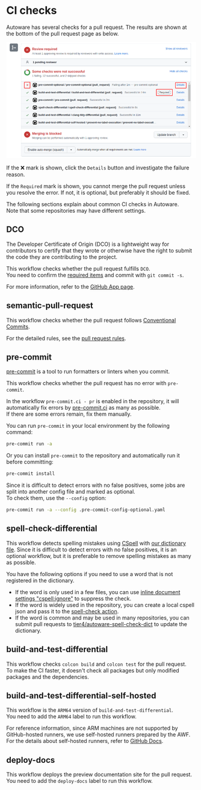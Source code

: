 # CI checks

Autoware has several checks for a pull request.
The results are shown at the bottom of the pull request page as below.

![ci-checks](images/ci-checks.png)

If the ❌ mark is shown, click the `Details` button and investigate the failure reason.

If the `Required` mark is shown, you cannot merge the pull request unless you resolve the error.
If not, it is optional, but preferably it should be fixed.

The following sections explain about common CI checks in Autoware.  
Note that some repositories may have different settings.

## DCO

The Developer Certificate of Origin (DCO) is a lightweight way for contributors to certify that they wrote or otherwise have the right to submit the code they are contributing to the project.

This workflow checks whether the pull request fulfills `DCO`.  
You need to confirm the [required items](https://developercertificate.org/) and commit with `git commit -s`.

For more information, refer to the [GitHub App page](https://github.com/apps/dco).

## semantic-pull-request

This workflow checks whether the pull request follows [Conventional Commits](https://www.conventionalcommits.org/en/v1.0.0/).

For the detailed rules, see the [pull request rules](index.md#pull-request-rules).

## pre-commit

[pre-commit](https://pre-commit.com/) is a tool to run formatters or linters when you commit.

This workflow checks whether the pull request has no error with `pre-commit`.

In the workflow `pre-commit.ci - pr` is enabled in the repository, it will automatically fix errors by [pre-commit.ci](https://pre-commit.ci/) as many as possible.  
If there are some errors remain, fix them manually.

You can run `pre-commit` in your local environment by the following command:

```bash
pre-commit run -a
```

Or you can install `pre-commit` to the repository and automatically run it before committing:

```bash
pre-commit install
```

Since it is difficult to detect errors with no false positives, some jobs are split into another config file and marked as optional.  
To check them, use the `--config` option:

```bash
pre-commit run -a --config .pre-commit-config-optional.yaml
```

## spell-check-differential

This workflow detects spelling mistakes using [CSpell](https://github.com/streetsidesoftware/cspell) with [our dictionary file](https://github.com/tier4/autoware-spell-check-dict/blob/main/.cspell.json).
Since it is difficult to detect errors with no false positives, it is an optional workflow, but it is preferable to remove spelling mistakes as many as possible.

You have the following options if you need to use a word that is not registered in the dictionary.

- If the word is only used in a few files, you can use [inline document settings "cspell:ignore"](https://cspell.org/configuration/document-settings/) to suppress the check.
- If the word is widely used in the repository, you can create a local cspell json and pass it to the [spell-check action](https://github.com/autowarefoundation/autoware-github-actions/tree/main/spell-check).
- If the word is common and may be used in many repositories, you can submit pull requests to [tier4/autoware-spell-check-dict](https://github.com/tier4/autoware-spell-check-dict) to update the dictionary.

## build-and-test-differential

This workflow checks `colcon build` and `colcon test` for the pull request.  
To make the CI faster, it doesn't check all packages but only modified packages and the dependencies.

## build-and-test-differential-self-hosted

This workflow is the `ARM64` version of `build-and-test-differential`.  
You need to add the `ARM64` label to run this workflow.

For reference information, since ARM machines are not supported by GitHub-hosted runners, we use self-hosted runners prepared by the AWF.  
For the details about self-hosted runners, refer to [GitHub Docs](https://docs.github.com/en/actions/hosting-your-own-runners/about-self-hosted-runners).

## deploy-docs

This workflow deploys the preview documentation site for the pull request.  
You need to add the `deploy-docs` label to run this workflow.
